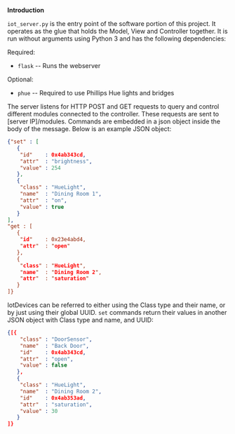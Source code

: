**Introduction**

`iot_server.py` is the entry point of the software portion of this project. It operates as the glue that holds the
Model, View and Controller together. It is run without arguments using Python 3 and has the following dependencies:

Required:
* `flask` -- Runs the webserver


Optional:
* `phue` -- Required to use Phillips Hue lights and bridges


The server listens for HTTP POST and GET requests to query and control different modules connected to the controller.
These requests are sent to \[server IP\]/modules. Commands are embedded in a json object inside the body of the message.
Below is an example JSON object:
```json
{"set" : [
   {
    "id"    : 0x4ab343cd,
    "attr"  : "brightness",
    "value" : 254
   },
   {
    "class" : "HueLight",
    "name"  : "Dining Room 1",
    "attr"  : "on",
    "value" : true
   }
],
"get : [
   {
    "id"    : 0x23e4abd4,
    "attr"  : "open"
   },
   {
    "class" : "HueLight",
    "name"  : "Dining Room 2",
    "attr"  : "saturation"
   }
]}
```

IotDevices can be referred to either using the Class type and their name, or by just using their global UUID.
`set` commands return their values in another JSON object with Class type and name, and UUID:
```json
{[{
    "class" : "DoorSensor",
    "name"  : "Back Door",
    "id"    : 0x4ab343cd,
    "attr"  : "open",
    "value" : false
   },
   {
    "class" : "HueLight",
    "name"  : "Dining Room 2",
    "id"    : 0x4ab353ad,
    "attr"  : "saturation",
    "value" : 30
   }
]}
```
